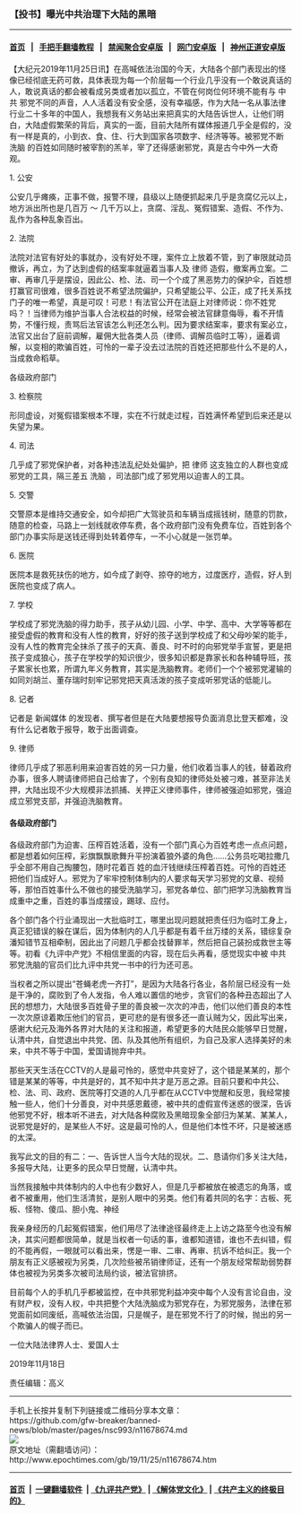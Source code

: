 ### 【投书】曝光中共治理下大陆的黑暗
------------------------

#### [首页](https://github.com/gfw-breaker/banned-news/blob/master/README.md) &nbsp;&nbsp;|&nbsp;&nbsp; [手把手翻墙教程](https://github.com/gfw-breaker/guides/wiki) &nbsp;&nbsp;|&nbsp;&nbsp; [禁闻聚合安卓版](https://github.com/gfw-breaker/bn-android) &nbsp;&nbsp;|&nbsp;&nbsp; [网门安卓版](https://github.com/oGate2/oGate) &nbsp;&nbsp;|&nbsp;&nbsp; [神州正道安卓版](https://github.com/SzzdOgate/update) 



<div><p>
 【大纪元2019年11月25日讯】在高喊依法治国的今天，大陆各个部门表现出的怪像已经彻底无药可救，具体表现为每一个阶层每一个行业几乎没有一个敢说真话的人，敢说真话的都会被看成另类或者加以孤立，不管在何岗位何环境不能有与
 <ok href="http://www.epochtimes.com/gb/tag/%E4%B8%AD%E5%85%B1.html">
  中共
 </ok>
 邪党不同的声音，人人活着没有安全感，没有幸福感，作为大陆一名从事法律行业二十多年的中国人，我想我有义务站出来把真实的大陆告诉世人，让他们明白，大陆虚假繁荣的背后，真实的一面，目前大陆所有媒体报道几乎全是假的，没有一样是真的，小到衣、食、住、行大到国家各项数字、经济等等。被邪党不断
 <ok href="http://www.epochtimes.com/gb/tag/%E6%B4%97%E8%84%91.html">
  洗脑
 </ok>
 的百姓如同随时被宰割的羔羊，宰了还得感谢邪党，真是古今中外一大奇观。
</p>
<p>
 1. 公安
</p>
<p>
 公安几乎瘫痪，正事不做，报警不理，县级以上随便抓起来几乎是贪腐亿元以上，地方派出所也是几百万
 <span class="s1">
  ～
 </span>
 几千万以上，贪腐、淫乱、冤假错案、造假、不作为、乱作为各种乱象百出。
</p>
<p>
 2. 法院
</p>
<p>
 法院对法官有好处的事就办，没有好处不理，案件立上放着不管，到了审限就动员撤诉，再立，为了达到虚假的结案率就逼着当事人及
 <ok href="http://www.epochtimes.com/gb/tag/%E5%BE%8B%E5%B8%88.html">
  律师
 </ok>
 造假，撤案再立案。二审、再审几乎是摆设，因此公、检、法、司一个个成了黑恶势力的保护伞，百姓想打赢官司很难，很多百姓说不希望法院偏护，只希望能公平、公正，成了托关系找门子的唯一希望，真是可叹！可悲！有法官公开在法庭上对律师说：你不姓党吗？！当律师为维护当事人合法权益的时候，经常会被法官肆意侮辱，看不开情势，不懂行规，责骂后法官该怎么判还怎么判。因为要求结案率，要求有案必立，法官又出台了庭前调解，雇佣大批各类人员（律师、调解员临时工等），逼着调解，以变相的欺骗百姓，可怜的一辈子没去过法院的百姓还把那些什么不是的人，当成救命稻草。
</p>
<p>
 各级政府部门
</p>
<p>
 3. 检察院
</p>
<p>
 形同虚设，对冤假错案根本不理，实在不行就走过程，百姓满怀希望到后来还是以失望为果。
</p>
<p>
 4. 司法
</p>
<p>
 几乎成了邪党保护者，对各种违法乱纪处处偏护，把
 <ok href="http://www.epochtimes.com/gb/tag/%E5%BE%8B%E5%B8%88.html">
  律师
 </ok>
 这支独立的人群也变成邪党的工具，隔三差五
 <ok href="http://www.epochtimes.com/gb/tag/%E6%B4%97%E8%84%91.html">
  洗脑
 </ok>
 ，司法部门成了邪党用以迫害人的工具。
</p>
<p>
 5. 交警
</p>
<p>
 交警原本是维持交通安全，如今却把广大驾驶员和车辆当成摇钱树，随意的罚款，随意的检查，马路上一划线就收停车费，各个政府部门没有免费车位，百姓到各个部门办事实际是送钱还得到处转着停车，一不小心就是一张罚单。
</p>
<p>
 6. 医院
</p>
<p>
 医院本是救死扶伤的地方，如今成了剥夺、掠夺的地方，过度医疗，造假，好人到医院也变成了病人。
</p>
<p>
 7. 学校
</p>
<p>
 学校成了邪党洗脑的得力助手，孩子从幼儿园、小学、中学、高中、大学等等都在接受虚假的教育和没有人性的教育，好好的孩子送到学校成了和父母吵架的能手，没有人性的教育完全抹杀了孩子的天真、善良、时不时的向邪党举手宣誓，更是把孩子变成狼心，孩子在学校学的知识很少，很多知识都是靠家长和各种辅导班，孩子累家长也累，所谓九年义务教育，其实是洗脑教育。老师们一个个被邪党灌输的如同刘胡兰、董存瑞时刻牢记邪党把天真活泼的孩子变成听邪党话的低能儿。
</p>
<p>
 8. 记者
</p>
<p>
 记者是
 <ok href="http://www.epochtimes.com/gb/tag/%E6%96%B0%E9%97%BB%E5%AA%92%E4%BD%93.html">
  新闻媒体
 </ok>
 的发现者、撰写者但是在大陆要想报导负面消息比登天都难，没有什么记者敢于报导，敢于出面调查。
</p>
<p>
 9. 律师
</p>
<p>
 律师几乎成了邪恶利用来迫害百姓的另一只力量，他们收着当事人的钱，替着政府办事，很多人聘请律师把自己给害了，个别有良知的律师处处被刁难，甚至非法关押，大陆出现不少大规模非法抓捕、关押正义律师事件，律师被强迫如邪党，强迫成立邪党支部，并强迫洗脑教育。
</p>
<h4>
 各级政府部门
</h4>
<p>
 各级政府部门为迫害、压榨百姓活着，没有一个部门真心为百姓考虑一点点问题，都是想着如何压榨，彩旗飘飘歌舞升平扮演着狼外婆的角色……公务员吃喝拉撒几乎全部不用自己掏腰包，随时花着百 姓的血汗钱继续压榨着百姓。可怜的百姓还把他们当成好人。邪党为了牢牢控制体制内的人要求每天学习邪党的文章、视频等，那怕百姓事什么不做也的接受洗脑学习，邪党各单位、部门把学习洗脑教育当成重中之重，百姓的事当成摆设，踢球、应付。
</p>
<p>
 各个部门各个行业涌现出一大批临时工，哪里出现问题就把责任归为临时工身上，真正犯错误的躲在谋后，因为体制内的人几乎都是有着千丝万缕的关系，错综复杂潘知错节互相牵制，因此出了问题几乎都会找替罪羊，然后把自己装扮成救世主等等。初看《九评中产党》不相信里面的内容，现在后头再看，感觉现实中被
 <ok href="http://www.epochtimes.com/gb/tag/%E4%B8%AD%E5%85%B1.html">
  中共
 </ok>
 邪党洗脑的官员们比九评中共党一书中的行为还可恶。
</p>
<p>
 当权者之所以提出“苍蝇老虎一齐打”，是因为大陆各行各业，各阶层已经没有一处是干净的，腐败到了令人发指，令人难以置信的地步，贪官们的各种丑态超出了人民的想想力，大陆很多百姓骨子里的善良被一次次的冲击，他们以他们善良的本性一次次原谅着欺压他们的官员，更可悲的是有很多还一直认贼为父，因此写出来，感谢大纪元及海外各界对大陆的关注和报道，希望更多的大陆民众能够早日觉醒，认清中共，自觉退出中共党、团、队及其他所有组织，为自己及家人选择美好的未来，中共不等于中国，爱国请抛弃中共。
</p>
<p>
 那些天天生活在CCTV的人是最可怜的，感觉中共变好了，这个错是某某的，那个错是某某的等等，中共是好的，其不知中共才是万恶之源。目前只要和中共公、检、法、司、政府、医院等打交道的人几乎都在从CCTV中觉醒和反思，我经常接触一些人，他们十分善良，对中共感恩戴德，被中共的虚假宣传迷惑的很深，告诉他邪党不好，根本听不进去，对大陆各种腐败及黑暗现象全部归为某某、某某人，说邪党是好的，是某些人不好。这是最可怜的人，但是他们本性不坏，只是被迷惑的太深。
</p>
<p>
 我写此文的目的有二：一、告诉世人当今大陆的现状。二、恳请你们多关注大陆，多报导大陆，让更多的民众早日觉醒，认清中共。
</p>
<p>
 当然我接触中共体制内的人中也有少数好人，但是几乎都被放在被遗忘的角落，或者不被重用，他们生活清贫，是别人眼中的另类。他们有着共同的名字：古板、死板、怪物、傻瓜、胆小鬼、神经
</p>
<p>
 我亲身经历的几起冤假错案，他们用尽了法律途径最终走上上访之路至今也没有解决，其实问题都很简单，就是当权者一句话的事，谁都知道错，谁也不去纠错，假的不能再假，一眼就可以看出来，愣是一审、二审、再审、抗诉不给纠正。我一个朋友有正义感被视为另类，几次险些被吊销律师证，还有一个朋友经常帮助弱势群体也被视为另类多次被司法局约谈，被法官排挤。
</p>
<p>
 目前每个人的手机几乎都被监控，在中共邪党利益冲突中每个人没有言论自由，没有财产权，没有人权，中共把整个大陆洗脑成为邪党存在，为邪党服务，法律在邪党面前如同废纸，高喊依法治国，只是幌子，是在邪党不行了的时候，抛出的另一个欺骗人的幌子而已。
</p>
<p>
 一位大陆法律界人士、爱国人士
</p>
<p>
 2019年11月18日
</p>
<p>
 责任编辑：高义
</p>
</div>
<hr/>
手机上长按并复制下列链接或二维码分享本文章：<br/>
https://github.com/gfw-breaker/banned-news/blob/master/pages/nsc993/n11678674.md <br/>
<a href='https://github.com/gfw-breaker/banned-news/blob/master/pages/nsc993/n11678674.md'><img src='https://github.com/gfw-breaker/banned-news/blob/master/pages/nsc993/n11678674.md.png'/></a> <br/>
原文地址（需翻墙访问）：http://www.epochtimes.com/gb/19/11/25/n11678674.htm


------------------------
#### [首页](https://github.com/gfw-breaker/banned-news/blob/master/README.md) &nbsp;|&nbsp; [一键翻墙软件](https://github.com/gfw-breaker/nogfw/blob/master/README.md) &nbsp;| [《九评共产党》](https://github.com/gfw-breaker/9ping.md/blob/master/README.md#九评之一评共产党是什么) | [《解体党文化》](https://github.com/gfw-breaker/jtdwh.md/blob/master/README.md) | [《共产主义的终极目的》](https://github.com/gfw-breaker/gczydzjmd.md/blob/master/README.md)


<img src='http://gfw-breaker.win/banned-news/pages/nsc993/n11678674.md' width='0px' height='0px'/>